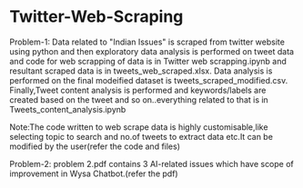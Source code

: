 # Twitter-Web-Scraping
Problem-1:
Data related to "Indian Issues" is scraped from twitter website using python and then exploratory data analysis is performed on tweet data and code for web scrapping of data is in Twitter web scrapping.ipynb and resultant scraped data is in tweets_web_scraped.xlsx.
Data analysis is performed on the final modeified dataset is tweets_scraped_modified.csv.
Finally,Tweet content analysis is performed and keywords/labels are created based on the tweet and so on..everything related to that is in Tweets_content_analysis.ipynb

Note:The code written to web scrape data is highly customisable,like selecting topic to search and no.of tweets to extract data etc.It can be modified by the user(refer the code and files)

Problem-2:
problem 2.pdf contains 3 AI-related issues which have scope of improvement in Wysa Chatbot.(refer the pdf)
